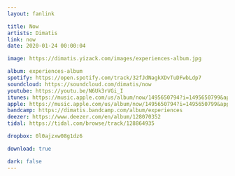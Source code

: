 ```yaml
---
layout: fanlink

title: Now
artists: Dimatis
link: now
date: 2020-01-24 00:00:04

image: https://dimatis.yizack.com/images/experiences-album.jpg

album: experiences-album
spotify: https://open.spotify.com/track/32fJdNagkXDvTuDFwbLdp7
soundcloud: https://soundcloud.com/dimatis/now
youtube: https://youtu.be/N6Uk3rVGi_I
itunes: https://music.apple.com/us/album/now/1495650794?i=1495650799&app=itunes&ls=1
apple: https://music.apple.com/us/album/now/1495650794?i=1495650799&app=music&ls=1
bandcamp: https://dimatis.bandcamp.com/album/experiences
deezer: https://www.deezer.com/en/album/128070352
tidal: https://tidal.com/browse/track/128864935

dropbox: 0l0ajzxw08g1dz6

download: true

dark: false
---
```

